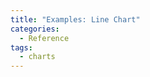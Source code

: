 ```yaml
---
title: "Examples: Line Chart"
categories:
  - Reference
tags:
  - charts
---
```

<style src="{{ site.url }}/assets/css/chart-examples.css"></style>


<div id="observablehq-51a86210">
  <div class="observablehq-line_chart"></div>
</div>
<script type="module">
  import {Runtime, Inspector} from "https://cdn.jsdelivr.net/npm/@observablehq/runtime@4/dist/runtime.js";
  import define from "https://api.observablehq.com/@chekos/alluma-data-visualization-style-guide-chart-examples.js?v=3";
  (new Runtime).module(define, name => {
    if (name === "line_chart") return Inspector.into("#observablehq-51a86210 .observablehq-line_chart")();
  });
</script>